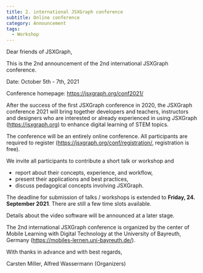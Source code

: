 ```yaml
---
title: 2. international JSXGraph conference 
subtitle: Online conference
category: Announcement
tags:
  - Workshop
---
```

Dear friends of JSXGraph,

This is the 2nd announcement of the 2nd international JSXGraph conference.

Date: October 5th - 7th, 2021

Conference homepage: <https://jsxgraph.org/conf2021/>

After the success of the first JSXGraph conference in 2020,
the JSXGraph conference 2021 will bring together developers and teachers,
instructors and designers who are interested or already experienced in using
JSXGraph (<https://jsxgraph.org>) to enhance digital learning of STEM topics.

The conference will be an entirely online conference.
All participants are required to register
(<https://jsxgraph.org/conf/registration/>, registration is free).

We invite all participants to contribute a short talk or workshop and

- report about their concepts, experience, and workflow,
- present their applications and best practices,
- discuss pedagogical concepts involving JSXGraph.

The deadline for submission of talks / workshops is extended to **Friday, 24. September 2021**.
There are still a few time slots available.

Details about the video software will be announced at a later stage.

The 2nd international JSXGraph conference is organized by
the center of Mobile Learning with Digital Technology at the
University of Bayreuth, Germany (<https://mobiles-lernen.uni-bayreuth.de/>).

With thanks in advance and with best regards,

Carsten Miller, Alfred Wassermann
(Organizers)


